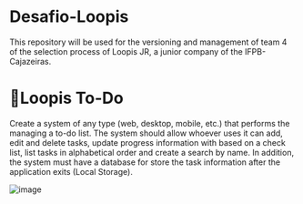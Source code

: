 # Desafio-Loopis
This repository will be used for the versioning and management of team 4 of the selection process of Loopis JR, a junior company of the IFPB-Cajazeiras.
# 📌Loopis To-Do
Create a system of any type (web, desktop, mobile, etc.) that performs the
managing a to-do list. The system should allow whoever uses it
can add, edit and delete tasks, update progress information with
based on a check list, list tasks in alphabetical order and create a
search by name. In addition, the system must have a database for
store the task information after the application exits (Local Storage).

![image](https://user-images.githubusercontent.com/44758448/141035996-347d073c-3ef4-44cd-9063-ff6fa5829fba.png)
